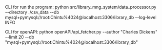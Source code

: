 
CLI for run the program:
python src/library_mng_system/data_processor.py --directory ./csv_data --db mysql+pymysql://root:Chintu%4024@localhost:3306/library_db --log-level INFO



CLI for openAPI:
python openAPI/api_fetcher.py --author "Charles Dickens" --limit 20 --db "mysql+pymysql://root:Chintu%4024@localhost:3306/library_db"
